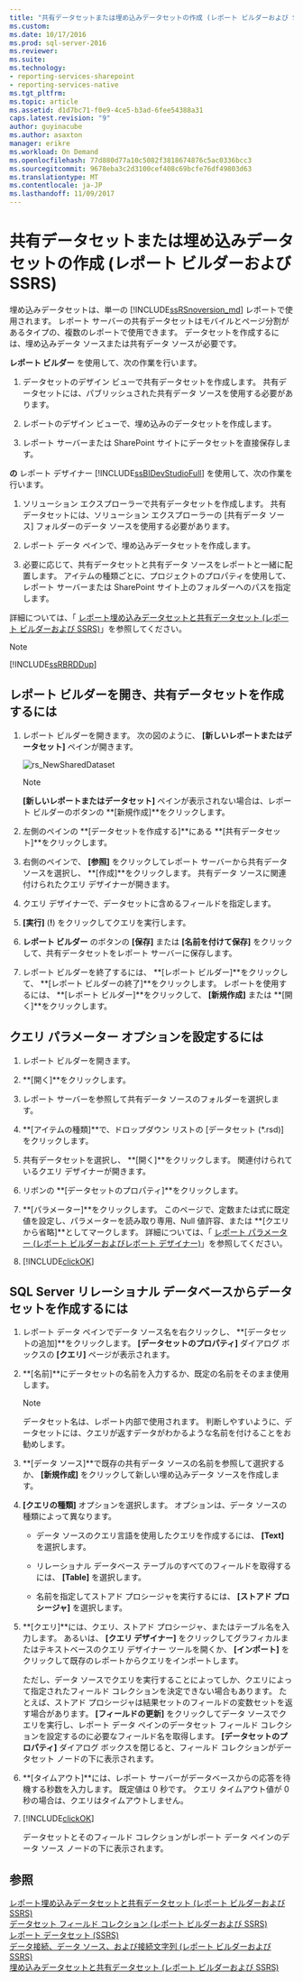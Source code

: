 ```yaml
---
title: "共有データセットまたは埋め込みデータセットの作成 (レポート ビルダーおよび SSRS) | Microsoft Docs"
ms.custom: 
ms.date: 10/17/2016
ms.prod: sql-server-2016
ms.reviewer: 
ms.suite: 
ms.technology:
- reporting-services-sharepoint
- reporting-services-native
ms.tgt_pltfrm: 
ms.topic: article
ms.assetid: d1d7bc71-f0e9-4ce5-b3ad-6fee54388a31
caps.latest.revision: "9"
author: guyinacube
ms.author: asaxton
manager: erikre
ms.workload: On Demand
ms.openlocfilehash: 77d880d77a10c5082f3818674876c5ac0336bcc3
ms.sourcegitcommit: 9678eba3c2d3100cef408c69bcfe76df49803d63
ms.translationtype: MT
ms.contentlocale: ja-JP
ms.lasthandoff: 11/09/2017
---
```

# <a name="create-a-shared-dataset-or-embedded-dataset-report-builder-and-ssrs"></a>共有データセットまたは埋め込みデータセットの作成 (レポート ビルダーおよび SSRS)
埋め込みデータセットは、単一の [!INCLUDE[ssRSnoversion_md](../../includes/ssrsnoversion-md.md)] レポートで使用されます。 レポート サーバーの共有データセットはモバイルとページ分割があるタイプの、複数のレポートで使用できます。 データセットを作成するには、埋め込みデータ ソースまたは共有データ ソースが必要です。  
  
 **レポート ビルダー** を使用して、次の作業を行います。  
  
1.  データセットのデザイン ビューで共有データセットを作成します。 共有データセットには、パブリッシュされた共有データ ソースを使用する必要があります。  
  
2.   レポートのデザイン ビューで、埋め込みのデータセットを作成します。  
  
3.   レポート サーバーまたは SharePoint サイトにデータセットを直接保存します。  
  
 **の** レポート デザイナー [!INCLUDE[ssBIDevStudioFull](../../includes/ssbidevstudiofull-md.md)] を使用して、次の作業を行います。  
  
1.  ソリューション エクスプローラーで共有データセットを作成します。 共有データセットには、ソリューション エクスプローラーの [共有データ ソース] フォルダーのデータ ソースを使用する必要があります。  
  
2.  レポート データ ペインで、埋め込みデータセットを作成します。  
  
3.  必要に応じて、共有データセットと共有データ ソースをレポートと一緒に配置します。 アイテムの種類ごとに、プロジェクトのプロパティを使用して、レポート サーバーまたは SharePoint サイト上のフォルダーへのパスを指定します。  
  
 詳細については、「 [レポート埋め込みデータセットと共有データセット &#40;レポート ビルダーおよび SSRS&#41;](../../reporting-services/report-data/report-embedded-datasets-and-shared-datasets-report-builder-and-ssrs.md)」を参照してください。  
  
> [!NOTE]  
>  [!INCLUDE[ssRBRDDup](../../includes/ssrbrddup-md.md)]  
  
## <a name="to-open-report-builder-and-create-a-shared-dataset"></a>レポート ビルダーを開き、共有データセットを作成するには  
  
1.  レポート ビルダーを開きます。 次の図のように、 **[新しいレポートまたはデータセット]** ペインが開きます。  
  
     ![rs_NewSharedDataset](../../reporting-services/report-data/media/rs-newshareddataset.gif "rs_NewSharedDataset")  
  
    > [!NOTE]  
    >  **[新しいレポートまたはデータセット]** ペインが表示されない場合は、レポート ビルダーのボタンの **[新規作成]**をクリックします。  
  
2.  左側のペインの **[データセットを作成する]**にある **[共有データセット]**をクリックします。  
  
3.  右側のペインで、 **[参照]** をクリックしてレポート サーバーから共有データ ソースを選択し、 **[作成]**をクリックします。 共有データ ソースに関連付けられたクエリ デザイナーが開きます。  
  
4.  クエリ デザイナーで、データセットに含めるフィールドを指定します。  
  
5.  **[実行]** (**!**) をクリックしてクエリを実行します。  
  
6.  **レポート ビルダー** のボタンの **[保存]** または **[名前を付けて保存]** をクリックして、共有データセットをレポート サーバーに保存します。  
  
7.  レポート ビルダーを終了するには、 **[レポート ビルダー]**をクリックして、 **[レポート ビルダーの終了]**をクリックします。 レポートを使用するには、 **[レポート ビルダー]**をクリックして、 **[新規作成]** または **[開く]**をクリックします。  
  
## <a name="to-set-query-parameter-options"></a>クエリ パラメーター オプションを設定するには  
  
1.  レポート ビルダーを開きます。  
  
2.  **[開く]**をクリックします。  
  
3.  レポート サーバーを参照して共有データ ソースのフォルダーを選択します。  
  
4.  **[アイテムの種類]**で、ドロップダウン リストの [データセット (*.rsd)] をクリックします。  
  
5.  共有データセットを選択し、 **[開く]**をクリックします。 関連付けられているクエリ デザイナーが開きます。  
  
6.  リボンの **[データセットのプロパティ]**をクリックします。  
  
7.  **[パラメーター]**をクリックします。 このページで、定数または式に既定値を設定し、パラメーターを読み取り専用、Null 値許容、または **[クエリから省略]**としてマークします。 詳細については、「 [レポート パラメーター (レポート ビルダーおよびレポート デザイナー)](../../reporting-services/report-design/report-parameters-report-builder-and-report-designer.md)」を参照してください。  
  
8.  [!INCLUDE[clickOK](../../includes/clickok-md.md)]  

  
## <a name="to-create-a-dataset-from-a-sql-server-relational-database"></a>SQL Server リレーショナル データベースからデータセットを作成するには  
  
1.  レポート データ ペインでデータ ソース名を右クリックし、 **[データセットの追加]**をクリックします。 **[データセットのプロパティ]** ダイアログ ボックスの **[クエリ]** ページが表示されます。  
  
2.  **[名前]**にデータセットの名前を入力するか、既定の名前をそのまま使用します。  
  
    > [!NOTE]  
    >  データセット名は、レポート内部で使用されます。 判断しやすいように、データセットには、クエリが返すデータがわかるような名前を付けることをお勧めします。  
  
3.  **[データ ソース]**で既存の共有データ ソースの名前を参照して選択するか、 **[新規作成]** をクリックして新しい埋め込みデータ ソースを作成します。  
  
4.  **[クエリの種類]** オプションを選択します。 オプションは、データ ソースの種類によって異なります。  
  
    -   データ ソースのクエリ言語を使用したクエリを作成するには、 **[Text]** を選択します。  
  
    -   リレーショナル データベース テーブルのすべてのフィールドを取得するには、 **[Table]** を選択します。  
  
    -   名前を指定してストアド プロシージャを実行するには、 **[ストアド プロシージャ]** を選択します。  
  
5.  **[クエリ]**には、クエリ、ストアド プロシージャ、またはテーブル名を入力します。 あるいは、 **[クエリ デザイナー]** をクリックしてグラフィカルまたはテキストベースのクエリ デザイナー ツールを開くか、 **[インポート]** をクリックして既存のレポートからクエリをインポートします。  
  
     ただし、データ ソースでクエリを実行することによってしか、クエリによって指定されたフィールド コレクションを決定できない場合もあります。 たとえば、ストアド プロシージャは結果セットのフィールドの変数セットを返す場合があります。 **[フィールドの更新]** をクリックしてデータ ソースでクエリを実行し、レポート データ ペインのデータセット フィールド コレクションを設定するのに必要なフィールド名を取得します。 **[データセットのプロパティ]** ダイアログ ボックスを閉じると、フィールド コレクションがデータセット ノードの下に表示されます。  
  
6.  **[タイムアウト]**には、レポート サーバーがデータベースからの応答を待機する秒数を入力します。 既定値は 0 秒です。 クエリ タイムアウト値が 0 秒の場合は、クエリはタイムアウトしません。  
  
7.  [!INCLUDE[clickOK](../../includes/clickok-md.md)]  
  
     データセットとそのフィールド コレクションがレポート データ ペインのデータ ソース ノードの下に表示されます。  
  
## <a name="see-also"></a>参照  
 [レポート埋め込みデータセットと共有データセット &#40;レポート ビルダーおよび SSRS&#41;](../../reporting-services/report-data/report-embedded-datasets-and-shared-datasets-report-builder-and-ssrs.md)   
 [データセット フィールド コレクション &#40;レポート ビルダーおよび SSRS&#41;](../../reporting-services/report-data/dataset-fields-collection-report-builder-and-ssrs.md)   
 [レポート データセット (SSRS)](../../reporting-services/report-data/report-datasets-ssrs.md)   
 [データ接続、データ ソース、および接続文字列 &#40;レポート ビルダーおよび SSRS&#41;](http://msdn.microsoft.com/library/7e103637-4371-43d7-821c-d269c2cc1b34)   
 [埋め込みデータセットと共有データセット &#40;レポート ビルダーおよび SSRS&#41;](../../reporting-services/report-data/embedded-and-shared-datasets-report-builder-and-ssrs.md)  
  
  
